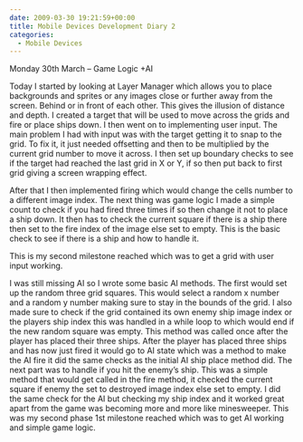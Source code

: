 ```yaml
---
date: 2009-03-30 19:21:59+00:00
title: Mobile Devices Development Diary 2
categories:
  - Mobile Devices
---
```


Monday 30th March – Game Logic +AI

Today I started by looking at Layer Manager which allows you to place backgrounds and sprites or any images close or further away from the screen. Behind or in front of each other. This gives the illusion of distance and depth. I created a target that will be used to move across the grids and fire or place ships down. I then went on to implementing user input. The main problem I had with input was with the target getting it to snap to the grid. To fix it, it just needed offsetting and then to be multiplied by the current grid number to move it across. I then set up boundary checks to see if the target had reached the last grid in X or Y, if so then put back to first grid giving a screen wrapping effect.

After that I then implemented firing which would change the cells number to a different image index. The next thing was game logic I made a simple count to check if you had fired three times if so then change it not to place a ship down. It then has to check the current square if there is a ship there then set to the fire index of the image else set to empty. This is the basic check to see if there is a ship and how to handle it.

This is my second milestone reached which was to get a grid with user input working.

I was still missing AI so I wrote some basic AI methods. The first would set up the random three grid squares. This would select a random x number and a random y number making sure to stay in the bounds of the grid. I also made sure to check if the grid contained its own enemy ship image index or the players ship index this was handled in a while loop to which would end if the new random square was empty. This method was called once after the player has placed their three ships. After the player has placed three ships and has now just fired it would go to AI state which was a method to make the AI fire it did the same checks as the initial AI ship place method did.
The next part was to handle if you hit the enemy’s ship. This was a simple method that would get called in the fire method, it checked the current square if enemy the set to destroyed image index else set to empty. I did the same check for the AI but checking my ship index and it worked great apart from the game was becoming more and more like minesweeper.
This was my second phase 1st milestone reached which was to get AI working and simple game logic.
